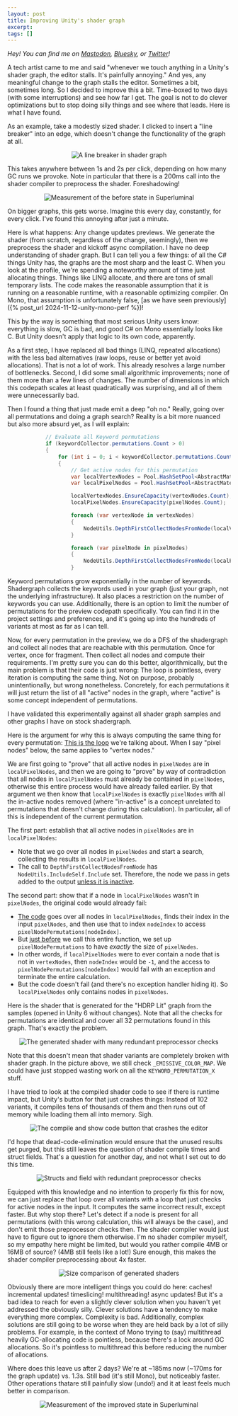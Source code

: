 ```yaml
---
layout: post
title: Improving Unity's shader graph
excerpt:
tags: []
---
```


_Hey! You can find me on [Mastodon](https://mastodon.gamedev.place/@sschoener), [Bluesky](https://bsky.app/profile/sschoener.bsky.social), or [Twitter](https://twitter.com/s4schoener)!_

A tech artist came to me and said "whenever we touch anything in a Unity's shader graph, the editor stalls. It's painfully annoying." And yes, any meaningful change to the graph stalls the editor. Sometimes a bit, sometimes long. So I decided to improve this a bit. Time-boxed to two days (with some interruptions) and see how far I get. The goal is not to do clever optimizations but to stop doing silly things and see where that leads. Here is what I have found.

As an example, take a modestly sized shader. I clicked to insert a "line breaker" into an edge, which doesn't change the functionality of the graph at all.

<p align="middle">
  <img src="/img/2024-11-17-unity-shader-graph-perf/01-line-breaker.png" alt="A line breaker in shader graph" />
</p>


This takes anywhere between 1s and 2s per click, depending on how many GC runs we provoke. Note in particular that there is a 200ms call into the shader compiler to preprocess the shader. Foreshadowing!

<p align="middle">
  <img src="/img/2024-11-17-unity-shader-graph-perf/02-before.png" alt="Measurement of the before state in Superluminal" />
</p>


On bigger graphs, this gets worse. Imagine this every day, constantly, for every click. I've found this annoying after just a minute.

Here is what happens: Any change updates previews. We generate the shader (from scratch, regardless of the change, seemingly), then we preprocess the shader and kickoff async compilation. I have no deep understanding of shader graph. But I can tell you a few things: of all the C# things Unity has, the graphs are the most sharp and the least C. When you look at the profile, we're spending a noteworthy amount of time just allocating things. Things like LINQ allocate, and there are tons of small temporary lists. The code makes the reasonable assumption that it is running on a reasonable runtime, with a reasonable optimizing compiler. On Mono, that assumption is unfortunately false, [as we have seen previously]({% post_url 2024-11-12-unity-mono-perf %})!

This by the way is something that most serious Unity users know: everything is slow, GC is bad, and good C# on Mono essentially looks like C. But Unity doesn't apply that logic to its own code, apparently.

As a first step, I have replaced all bad things (LINQ, repeated allocations) with the less bad alternatives (raw loops, reuse or better yet avoid allocations). That is not a lot of work. This already resolves a large number of bottlenecks. Second, I did some small algorithmic improvements; none of them more than a few lines of changes. The number of dimensions in which this codepath scales at least quadratically was surprising, and all of them were unnecessarily bad.

Then I found a thing that just made emit a deep "oh no." Really, going over all permutations and doing a graph search? Reality is a bit more nuanced but also more absurd yet, as I will explain:

```csharp
            // Evaluate all Keyword permutations
            if (keywordCollector.permutations.Count > 0)
            {
                for (int i = 0; i < keywordCollector.permutations.Count; i++)
                {
                    // Get active nodes for this permutation
                    var localVertexNodes = Pool.HashSetPool<AbstractMaterialNode>.Get();
                    var localPixelNodes = Pool.HashSetPool<AbstractMaterialNode>.Get();

                    localVertexNodes.EnsureCapacity(vertexNodes.Count);
                    localPixelNodes.EnsureCapacity(pixelNodes.Count);

                    foreach (var vertexNode in vertexNodes)
                    {
                        NodeUtils.DepthFirstCollectNodesFromNode(localVertexNodes, vertexNode, NodeUtils.IncludeSelf.Include, keywordCollector.permutations[i]);
                    }

                    foreach (var pixelNode in pixelNodes)
                    {
                        NodeUtils.DepthFirstCollectNodesFromNode(localPixelNodes, pixelNode, NodeUtils.IncludeSelf.Include, keywordCollector.permutations[i]);
                    }
```

Keyword permutations grow exponentially in the number of keywords. Shadergraph collects the keywords used in your graph (just your graph, not the underlying infrastructure). It also places a restriction on the number of keywords you can use. Additionally, there is an option to limit the number of permutations for the preview codepath specifically. You can find it in the project settings and preferences, and it's going up into the hundreds of variants at most as far as I can tell.

Now, for every permutation in the preview, we do a DFS of the shadergraph and collect all nodes that are reachable with this permutation. Once for vertex, once for fragment. Then collect all nodes and compute their requirements. I'm pretty sure you can do this better, algorithmically, but the main problem is that their code is just wrong: The loop is pointless, every iteration is computing the same thing. Not on purpose, probably unintentionally, but wrong nonetheless. Concretely, for each permutations it will just return the list of all "active" nodes in the graph, where "active" is some concept independent of permutations.

I have validated this experimentally against all shader graph samples and other graphs I have on stock shadergraph.

Here is the argument for why this is always computing the same thing for every permutation: [This is the loop](https://github.com/Unity-Technologies/Graphics/blob/ba62a59864270b82f88d9396878da2926f69b353/Packages/com.unity.shadergraph/Editor/Generation/Processors/GenerationUtils.cs#L502) we're talking about. When I say "pixel nodes" below, the same applies to "vertex nodes."

We are first going to "prove" that all active nodes in `pixelNodes` are in `localPixelNodes`, and then we are going to  "prove" by way of contradiction that all nodes in `localPixelNodes` must already be contained in `pixelNodes`, otherwise this entire process would have already failed earlier. By that argument we then know that `localPixelNodes` is exactly `pixelNodes` with all the in-active nodes removed (where "in-active" is a concept unrelated to permutations that doesn't change during this calculation). In particular, all of this is independent of the current permutation.

The first part: establish that all active nodes in `pixelNodes` are in `localPixelNodes`:
 * Note that we go over all nodes in `pixelNodes` and start a search, collecting the results in `localPixelNodes`.
 * The call to `DepthFirstCollectNodesFromNode` has `NodeUtils.IncludeSelf.Include` set. Therefore, the node we pass in gets added to the output [unless it is inactive](https://github.com/Unity-Technologies/Graphics/blob/ba62a59864270b82f88d9396878da2926f69b353/Packages/com.unity.shadergraph/Editor/Data/Implementation/NodeUtils.cs#L141).

The second part: show that if a node in `localPixelNodes` wasn't in `pixelNodes`, the original code would already fail:
 * [The code](https://github.com/Unity-Technologies/Graphics/blob/ba62a59864270b82f88d9396878da2926f69b353/Packages/com.unity.shadergraph/Editor/Generation/Processors/GenerationUtils.cs#L533) goes over all nodes in `localPixelNodes`, finds their index in the input `pixelNodes`, and then use that to index  `nodeIndex` to access `pixelNodePermutations[nodeIndex]`.
 * But [just before](https://github.com/Unity-Technologies/Graphics/blob/ba62a59864270b82f88d9396878da2926f69b353/Packages/com.unity.shadergraph/Editor/Generation/Processors/Generator.cs#L664) we call this entire function, we set up `pixelNodePermutations` to have _exactly_ the size of `pixelNodes`.
 * In other words, if `localPixelNodes` were to ever contain a node that is not in `vertexNodes`, then `nodeIndex` would be `-1`, and the access to `pixelNodePermutations[nodeIndex]` would fail with an exception and terminate the entire calculation.
 * But the code doesn't fail (and there's no exception handler hiding it). So `localPixelNodes` only contains nodes in `pixelNodes`.

Here is the shader that is generated for the "HDRP Lit" graph from the samples (opened in Unity 6 without changes). Note that all the checks for permutations are identical and cover all 32 permutations found in this graph. That's exactly the problem.
<p align="middle">
  <img src="/img/2024-11-17-unity-shader-graph-perf/03-generated-shader.png" alt="The generated shader with many redundant preprocessor checks" />
</p>

Note that this doesn't mean that shader variants are completely broken with shader graph. In the picture above, we still check `_EMISSIVE_COLOR_MAP`. We could have just stopped wasting work on all the `KEYWORD_PERMUTATION_X` stuff.

I have tried to look at the compiled shader code to see if there is runtime impact, but Unity's button for that just crashes things: Instead of 102 variants, it compiles tens of thousands of them and then runs out of memory while loading them all into memory. Sigh.
<p align="middle">
  <img src="/img/2024-11-17-unity-shader-graph-perf/04-button-crash.png" alt="The compile and show code button that crashes the editor" />
</p>

I'd hope that dead-code-elimination would ensure that the unused results get purged, but this still leaves the question of shader compile times and struct fields. That's a question for another day, and not what I set out to do this time.
<p align="middle">
  <img src="/img/2024-11-17-unity-shader-graph-perf/05-struct-fields.png" alt="Structs and field with redundant preprocessor checks" />
</p>


Equipped with this knowledge and no intention to properly fix this for now, we can just replace that loop over all variants with a loop that just checks for active nodes in the input. It computes the same incorrect result, except faster. But why stop there? Let's detect if a node is present for all permutations (with this wrong calculation, this will always be the case), and don't emit those preprocessor checks then. The shader compiler would just have to figure out to ignore them otherwise. I'm no shader compiler myself, so my empathy here might be limited, but would you rather compile 4MB or 16MB of source? (4MB still feels like a lot!) Sure enough, this makes the shader compiler preprocessing about 4x faster.

<p align="middle">
  <img src="/img/2024-11-17-unity-shader-graph-perf/06-shader-sizes.png" alt="Size comparison of generated shaders" />
</p>

Obviously there are more intelligent things you could do here: caches! incremental updates! timeslicing! multithreading! async updates! But it's a bad idea to reach for even a slightly clever solution when you haven't yet addressed the obviously silly. Clever solutions have a tendency to make everything more complex. Complexity is bad. Additionally, complex solutions are still going to be worse when they are held back by a lot of silly problems. For example, in the context of Mono trying to (say) multithread heavily GC-allocating code is pointless, because there's a lock around GC allocations. So it's pointless to multithread this before reducing the number of allocations.

Where does this leave us after 2 days? We're at ~185ms now (~170ms for the graph update) vs. 1.3s. Still bad (it's still Mono), but noticeably faster. Other operations thatare still painfully slow (undo!) and it at least feels much better in comparison.

<p align="middle">
  <img src="/img/2024-11-17-unity-shader-graph-perf/07-after.png" alt="Measurement of the improved state in Superluminal" />
</p>

